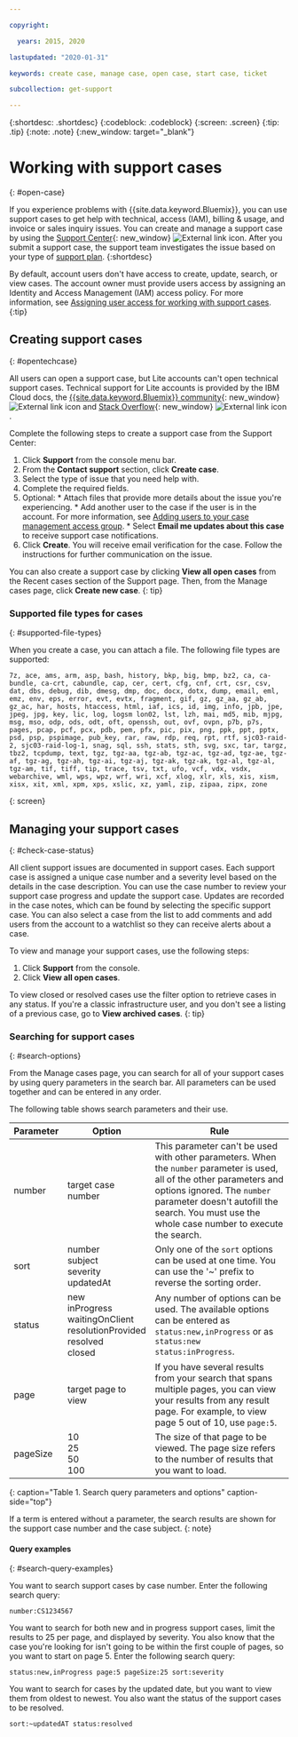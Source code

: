 ```yaml
---

copyright:

  years: 2015, 2020

lastupdated: "2020-01-31"

keywords: create case, manage case, open case, start case, ticket

subcollection: get-support

---
```


{:shortdesc: .shortdesc}
{:codeblock: .codeblock}
{:screen: .screen}
{:tip: .tip}
{:note: .note}
{:new_window: target="_blank"}

# Working with support cases 
{: #open-case}

If you experience problems with {{site.data.keyword.Bluemix}}, you can use support cases to get help with technical, access (IAM), billing & usage, and invoice or sales inquiry issues. You can create and manage a support case by using the [Support Center](https://cloud.ibm.com/unifiedsupport/supportcenter){: new_window} ![External link icon](../icons/launch-glyph.svg "External link icon"). After you submit a support case, the support team investigates the issue based on your type of [support plan](/docs/get-support?topic=get-support-support-plans).
{:shortdesc}

By default, account users don't have access to create, update, search, or view cases. The account owner must provide users access by assigning an Identity and Access Management (IAM) access policy. For more information, see [Assigning user access for working with support cases](/docs/get-support?topic=get-support-access#access).
{:tip}


## Creating support cases
{: #opentechcase}

All users can open a support case, but Lite accounts can't open technical support cases. Technical support for Lite accounts is provided by the IBM Cloud docs, the [{{site.data.keyword.Bluemix}} community](https://developer.ibm.com/answers/topics/ibm-cloud/){: new_window} ![External link icon](../icons/launch-glyph.svg "External link icon") and [Stack Overflow](https://stackoverflow.com/questions/tagged/ibm-cloud?tab=Newest){: new_window} ![External link icon](../icons/launch-glyph.svg "External link icon"). 

Complete the following steps to create a support case from the Support Center: 

  1. Click **Support** from the console menu bar.
  1. From the **Contact support** section, click **Create case**. 
  1. Select the type of issue that you need help with. 
  1. Complete the required fields.
  1. Optional: 
    * Attach files that provide more details about the issue you're experiencing.
    * Add another user to the case if the user is in the account. For more information, see [Adding users to your case management access group](/docs/get-support?topic=get-support-access#add-user-access-group).
    * Select **Email me updates about this case** to receive support case notifications. 
  1. Click **Create**. You will receive email verification for the case. Follow the instructions for further communication on the issue. 

You can also create a support case by clicking **View all open cases** from the Recent cases section of the Support page. Then, from the Manage cases page, click **Create new case**. 
{: tip} 

### Supported file types for cases 
{: #supported-file-types}

When you create a case, you can attach a file. The following file types are supported: 

```
7z, ace, ams, arm, asp, bash, history, bkp, big, bmp, bz2, ca, ca-bundle, ca-crt, cabundle, cap, cer, cert, cfg, cnf, crt, csr, csv, dat, dbs, debug, dib, dmesg, dmp, doc, docx, dotx, dump, email, eml, emz, env, eps, error, evt, evtx, fragment, gif, gz, gz_aa, gz_ab, gz_ac, har, hosts, htaccess, html, iaf, ics, id, img, info, jpb, jpe, jpeg, jpg, key, lic, log, logsm lon02, lst, lzh, mai, md5, mib, mjpg, msg, mso, odp, ods, odt, oft, openssh, out, ovf, ovpn, p7b, p7s, pages, pcap, pcf, pcx, pdb, pem, pfx, pic, pix, png, ppk, ppt, pptx, psd, psp, pspimage, pub_key, rar, raw, rdp, req, rpt, rtf, sjc03-raid-2, sjc03-raid-log-1, snag, sql, ssh, stats, sth, svg, sxc, tar, targz, tbz2, tcpdump, text, tgz, tgz-aa, tgz-ab, tgz-ac, tgz-ad, tgz-ae, tgz-af, tgz-ag, tgz-ah, tgz-ai, tgz-aj, tgz-ak, tgz-ak, tgz-al, tgz-al, tgz-am, tif, tiff, tip, trace, tsv, txt, ufo, vcf, vdx, vsdx, webarchive, wml, wps, wpz, wrf, wri, xcf, xlog, xlr, xls, xis, xism, xisx, xit, xml, xpm, xps, xslic, xz, yaml, zip, zipaa, zipx, zone
```
{: screen}


## Managing your support cases 
{: #check-case-status}

All client support issues are documented in support cases. Each support case is assigned a unique case number and a severity level based on the details in the case description. You can use the case number to review your support case progress and update the support case. Updates are recorded in the case notes, which can be found by selecting the specific support case. You can also select a case from the list to add comments and add users from the account to a watchlist so they can receive alerts about a case. 

To view and manage your support cases, use the following steps:

1. Click **Support** from the console.
1. Click **View all open cases**.

To view closed or resolved cases use the filter option to retrieve cases in any status. If you're a classic infrastructure user, and you don't see a listing of a previous case, go to **View archived cases**. 
{: tip}

### Searching for support cases 
{: #search-options}

From the Manage cases page, you can search for all of your support cases by using query parameters in the search bar. All parameters can be used together and can be entered in any order. 

The following table shows search parameters and their use.
 
| Parameter | Option                                                                           | Rule                                                                         |
|-----------|----------------------------------------------------------------------------------|------------------------------------------------------------------------------|
| number    | target case number                                                               | This parameter can't be used with other parameters. When the `number` parameter is used, all of the other parameters and options ignored. The `number` parameter doesn't autofill the search. You must use the whole case number to execute the search. |
| sort      | number<br>subject<br>severity<br>updatedAt                                       | Only one of the `sort` options can be used at one time. You can use the '~' prefix to reverse the sorting order. |
| status    | new<br>inProgress<br>waitingOnClient<br>resolutionProvided<br>resolved<br>closed | Any number of options can be used. The available options can be entered as `status:new,inProgress` or as `status:new status:inProgress`. |
| page      | target page to view                                                         | If you have several results from your search that spans multiple pages, you can view your results from any result page. For example, to view page 5 out of 10, use `page:5`. |
| pageSize  | 10<br>25<br>50<br>100                                                         | The size of that page to be viewed. The page size refers to the number of results that you want to load. |
{: caption="Table 1. Search query parameters and options" caption-side="top"}

If a term is entered without a parameter, the search results are shown for the support case number and the case subject. 
{: note}

#### Query examples
{: #search-query-examples}

You want to search support cases by case number. Enter the following search query:

`number:CS1234567`

You want to search for both new and in progress support cases, limit the results to 25 per page, and displayed by severity. You also know that the case you're looking for isn't going to be within the first couple of pages, so you want to start on page 5. Enter the following search query: 

`status:new,inProgress page:5 pageSize:25 sort:severity`

You want to search for cases by the updated date, but you want to view them from oldest to newest. You also want the status of the support cases to be resolved. 

`sort:~updatedAT status:resolved`
